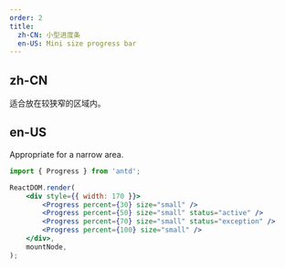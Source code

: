 ```yaml
---
order: 2
title:
  zh-CN: 小型进度条
  en-US: Mini size progress bar
---
```


## zh-CN

适合放在较狭窄的区域内。

## en-US

Appropriate for a narrow area.

```jsx
import { Progress } from 'antd';

ReactDOM.render(
	<div style={{ width: 170 }}>
		<Progress percent={30} size="small" />
		<Progress percent={50} size="small" status="active" />
		<Progress percent={70} size="small" status="exception" />
		<Progress percent={100} size="small" />
	</div>,
	mountNode,
);
```
